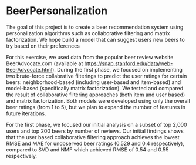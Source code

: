 # BeerPersonalization
The goal of this project is to create a beer recommendation system using personalization algorithms such as collaborative filtering and matrix factorization. We hope build a model that can suggest users new beers to try based on their preferences

For this exercise, we used data from the popular beer review website BeerAdvocate.com (available at https://snap.stanford.edu/data/web-BeerAdvocate.html).
During the first phase, we focused on implementing two brute-force collabrative filterings to predict the user ratings for certain beers: neighborhood-based (including user-based and item-based) and model-based (specifically matrix factorization). We tested and compared the result of collaborative filtering approaches (both item and user based) and matrix factorization. Both models were developed using only the overall beer ratings (from 1 to 5), but we plan to expand the number of features in future iterations.

For the first phase, we focused our initial analysis on a subset of top 2,000 users and top 200 beers by number of reviews. Our initial findings shows that the user based collaborative filtering approach achieves the lowest RMSE and MAE for unobserved beer ratings (0.529 and 0.4 respectively), compared to SVD and NMF which achieved RMSE of 0.54 and 0.55 respectively. 
